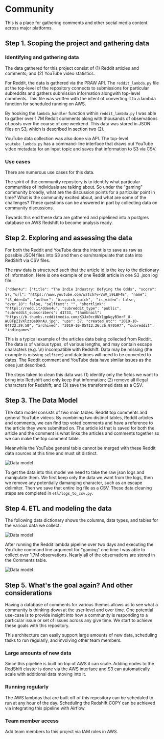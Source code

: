 # Community
This is a place for gathering comments and other social media content across major platforms.

## Step 1. Scoping the project and gathering data

### Identifying and gathering data
The data gathered for this project consist of (1) Reddit articles and comments; and (2) YouTube video statistics.

For Reddit, the data is gathered via the PRAW API. The `reddit_lambda.py` file at the top-level of the repository connects to submissions for particular subreddits and gathers submission information alongwith top-level comments. This file was written with the intent of converting it to a lambda function for scheduled running on AWS.

By hooking the `lambda_handler` function within `reddit_lambda.py` I was able to gather over 1.7M Reddit comments along with thousands of observations of posts over the course of one weekend. This data was stored in JSON files on S3, which is described in section two (2).

YouTube data collection was also done via API. The top-level `youtube_lambda.py` has a command-line interface that draws out YouTube video metadata for an input topic and saves that information to S3 via CSV.

### Use cases
There are numerous use cases for this data.

The spirit of the community repository is to identify what particular communities of individuals are talking about. So under the "gaming" community broadly, what are the discussion points for a particular point in time? What is the community excited about, and what are some of the challenges? These questions can be answered in part by collecting data on community discussions.

Towards this end these data are gathered and pipelined into a postgres database on AWS Redshift to become analysis ready.


## Step 2. Exploring and assessing the data
For both the Reddit and YouTube data the intent is to save as raw as possible JSON files into S3 and then clean/manipulate that data into RedShift via CSV files.

The raw data is structured such that the article id is the key to the dictionary of information. Here is one example of one Reddit article in one S3 .json log file.

`
{"dden4u": {"title": "The Indie Industry: Defying the Odds", "score": 57,
`
`"url": "https://www.youtube.com/watch?v=VwV_59LBF4E", "name": "t3_dden4u", "author": "bisquick_quick",
`
`
"is_video": false, "over_18": false, "selftext": "", "shortlink": "https://redd.it/dden4u", "subreddit_type": "public", "subreddit_subscribers": 41733, "thumbnail": "https://b.thumbs.redditmedia.com/K3Jx0cc0NY1gpNgyB3mrF_U-WU8FpZIVXlzzQeDXnAU.jpg", "ups": 57, "created_utc": "2019-10-04T22:29:50", "archived": "2019-10-05T12:26:36.970597", "subreddit": "indiegames"
`

This is a typical example of the articles data being collected from Reddit. The data is of various types, of various lengths, and may contain escape characters (e.g. \n) incompatible with Redshift. Data may be missing (the example is missing `selftext`) and datetimes will need to be converted to dates. The Reddit comment and YouTube data have similar issues as the ones just described.

The steps taken to clean this data was (1) identify only the fields we want to bring into Redshift and only keep that information; (2) remove all illegal characters for Redshift; and (3) save the transformed data as a CSV.

## Step 3. The Data Model
The data model consists of two main tables: Reddit top comments and general YouTube videos. By combining two distinct tables, Reddit articles and comments, we can find top voted comments and have a reference to the article they were submitted on. The article id that is saved for both the article and the comment is what links the articles and comments together so we can make the top comment table.

Meanwhile the YouTube general table cannot be merged with these Reddit data sources at this time and must sit distinct.

![Data model](https://github.com/wsankey/community/blob/master/capstone_datamodel.png)

To get the data into this model we need to take the raw json logs and manipulate them. We first keep only the data we want from the logs, then we remove any potentially damanging character, such as an escape delimiter. Then we save that entire log file as a CSV. These data cleaning steps are completed in `etl/logs_to_csv.py`.

## Step 4. ETL and modeling the data
The following data dictionary shows the columns, data types, and tables for the various data we collect.

![Data model](https://github.com/wsankey/community/blob/master/capstone_datadictionary.png)

After running the Reddit lambda pipeline over two days and executing the YouTube command line argument for "gaming" one time I was able to collect over 1.7M observations. Nearly all of the observations are stored in the Comments table.

![Data model](https://github.com/wsankey/community/blob/master/capstone_datastats.png)


## Step 5. What's the goal again? And other considerations
Having a database of comments for various themes allows us to see what a community is thinking down at the user level and over time. One potential use-case is to provide insight into how a community is responding to a particular issue or set of issues across any give time. We start to achieve these goals with this repository.

This architecture can easily support large amounts of new data, scheduling tasks to run regularly, and involving other team members.

### Large amounts of new data
Since this pipeline is built on top of AWS it can scale. Adding nodes to the RedShift cluster is done via the AWS interface and S3 can automatically scale with additional data moving into it.

### Running regularly
The AWS lambdas that are built off of this repository can be scheduled to run at any hour of the day. Scheduling the Redshift COPY can be achieved via integrating this pipeline with Airflow.

### Team member access
Add team members to this project via IAM roles in AWS.
